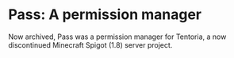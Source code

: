 # Pass: A permission manager

Now archived, Pass was a permission manager for Tentoria, a now discontinued Minecraft Spigot (1.8) server project.
